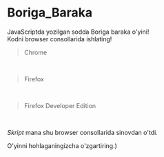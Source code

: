 # Boriga_Baraka
JavaScriptda yozilgan sodda Boriga baraka o'yini!
<br>
Kodni browser consollarida ishlating!
>Chrome

<br>

>Firefox

<br>

>Firefox Developer Edition

<br>


_Skript_ mana shu browser consollarida sinovdan o'tdi.

O'yinni hohlaganingizcha o'zgartiring.)
